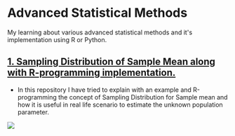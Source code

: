 # Advanced Statistical Methods
My learning about various advanced statistical methods and it's implementation using R or Python.

## [**1. Sampling Distribution of Sample Mean along with R-programming implementation.**](https://github.com/Deepak-Rai-1027/Sampling-Distribution)
* In this repository I have tried to explain with an example and R-programming the concept of Sampling Distribution for Sample mean and how it is useful in real life scenario to estimate the unknown population parameter. 

![](https://github.com/Deepak-Rai-1027/Statistical-Learning/blob/main/images/Sampling_Distribution.JPG)

